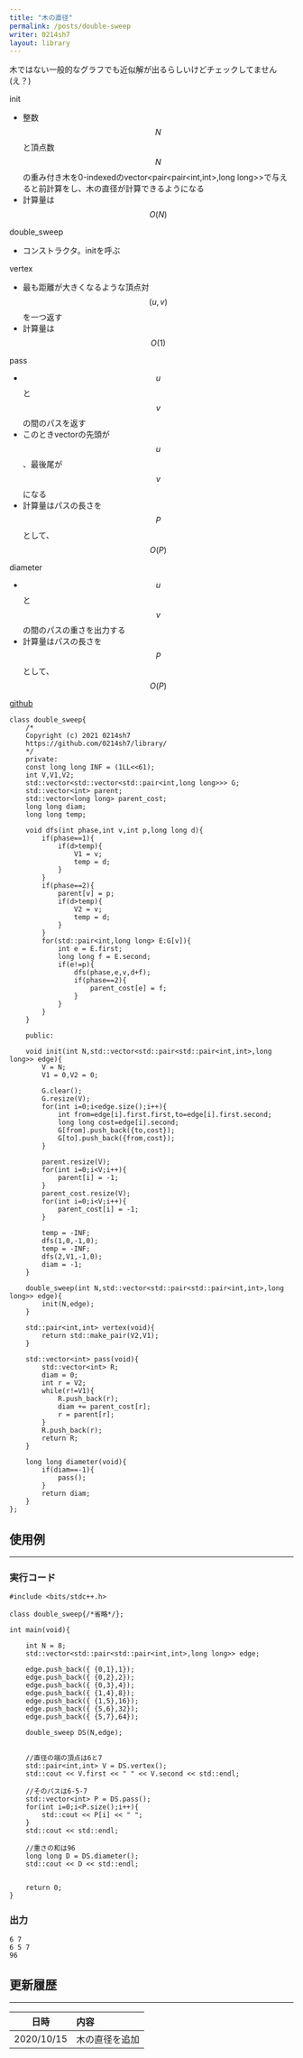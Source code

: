 ```yaml
---
title: "木の直径"
permalink: /posts/double-sweep
writer: 0214sh7
layout: library
---
```


木ではない一般的なグラフでも近似解が出るらしいけどチェックしてません(え？)

init
- 整数$$N$$と頂点数$$N$$の重み付き木を0-indexedのvector<pair<pair<int,int>,long long>>で与えると前計算をし、木の直径が計算できるようになる
- 計算量は$$Ο(N)$$

double_sweep
- コンストラクタ。initを呼ぶ

vertex
- 最も距離が大きくなるような頂点対$$(u,v)$$を一つ返す
- 計算量は$$Ο(1)$$

pass
- $$u$$と$$v$$の間のパスを返す
- このときvectorの先頭が$$u$$、最後尾が$$v$$になる
- 計算量はパスの長さを$$P$$として、$$Ο(P)$$

diameter
- $$u$$と$$v$$の間のパスの重さを出力する
- 計算量はパスの長さを$$P$$として、$$Ο(P)$$

[github](https://github.com/0214sh7/procon-library/blob/master/algorithm/double%20sweep.cpp)

```
class double_sweep{
    /*
    Copyright (c) 2021 0214sh7
    https://github.com/0214sh7/library/
    */
    private:
    const long long INF = (1LL<<61);
    int V,V1,V2;
    std::vector<std::vector<std::pair<int,long long>>> G;
    std::vector<int> parent;
    std::vector<long long> parent_cost;
    long long diam;
    long long temp;
    
    void dfs(int phase,int v,int p,long long d){
        if(phase==1){
            if(d>temp){
                V1 = v;
                temp = d;
            }
        }
        if(phase==2){
            parent[v] = p;
            if(d>temp){
                V2 = v;
                temp = d;
            }
        }
        for(std::pair<int,long long> E:G[v]){
            int e = E.first;
            long long f = E.second;
            if(e!=p){
                dfs(phase,e,v,d+f);
                if(phase==2){
                    parent_cost[e] = f;
                }
            }
        }
    }
    
    public:
    
    void init(int N,std::vector<std::pair<std::pair<int,int>,long long>> edge){
        V = N;
        V1 = 0,V2 = 0;
        
        G.clear();
        G.resize(V);
        for(int i=0;i<edge.size();i++){
            int from=edge[i].first.first,to=edge[i].first.second;
            long long cost=edge[i].second;
            G[from].push_back({to,cost});
            G[to].push_back({from,cost});
        }
        
        parent.resize(V);
        for(int i=0;i<V;i++){
            parent[i] = -1;
        }
        parent_cost.resize(V);
        for(int i=0;i<V;i++){
            parent_cost[i] = -1;
        }
        
        temp = -INF;
        dfs(1,0,-1,0);
        temp = -INF;
        dfs(2,V1,-1,0);
        diam = -1;
    }
    
    double_sweep(int N,std::vector<std::pair<std::pair<int,int>,long long>> edge){
        init(N,edge);
    }
    
    std::pair<int,int> vertex(void){
        return std::make_pair(V2,V1);
    }
    
    std::vector<int> pass(void){
        std::vector<int> R;
        diam = 0;
        int r = V2;
        while(r!=V1){
            R.push_back(r);
            diam += parent_cost[r];
            r = parent[r];
        }
        R.push_back(r);
        return R;
    }
    
    long long diameter(void){
        if(diam==-1){
            pass();
        }
        return diam;
    }
};
```

## 使用例
***

### 実行コード
```
#include <bits/stdc++.h>

class double_sweep{/*省略*/};

int main(void){
    
    int N = 8;
    std::vector<std::pair<std::pair<int,int>,long long>> edge;
    
    edge.push_back({ {0,1},1});
    edge.push_back({ {0,2},2});
    edge.push_back({ {0,3},4});
    edge.push_back({ {1,4},8});
    edge.push_back({ {1,5},16});
    edge.push_back({ {5,6},32});
    edge.push_back({ {5,7},64});
    
    double_sweep DS(N,edge);
    
    
    //直径の端の頂点は6と7
    std::pair<int,int> V = DS.vertex();
    std::cout << V.first << " " << V.second << std::endl;
    
    //そのパスは6-5-7
    std::vector<int> P = DS.pass();
    for(int i=0;i<P.size();i++){
        std::cout << P[i] << " ";
    }
    std::cout << std::endl;
    
    //重さの和は96
    long long D = DS.diameter();
    std::cout << D << std::endl;
    
    
    return 0;
}
```

### 出力
```
6 7
6 5 7 
96
```


## 更新履歴
***

| 日時 | 内容 |
| :---: | :--- |
| 2020/10/15 | 木の直径を追加 |